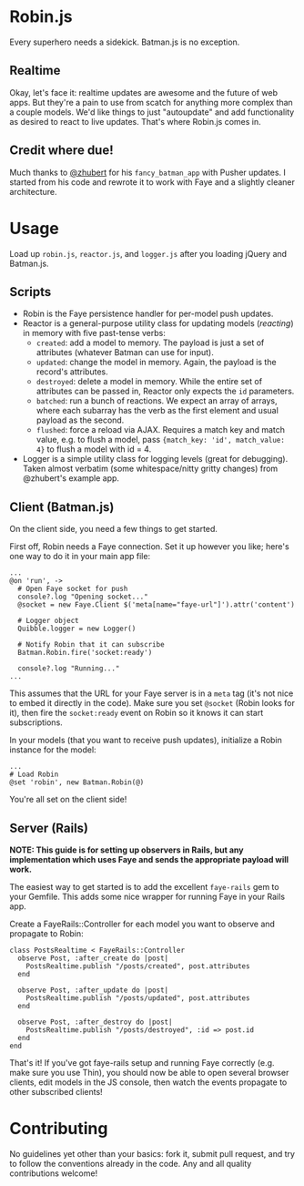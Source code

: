 Robin.js
========
Every superhero needs a sidekick. Batman.js is no exception.

Realtime
--------
Okay, let's face it: realtime updates are awesome and the future of web apps. But they're a pain to use from scatch for anything more complex than a couple models. We'd like things to just "autoupdate" and add functionality as desired to react to live updates. That's where Robin.js comes in.

Credit where due!
-----------------
Much thanks to [@zhubert](http://github.com/zhubert) for his `fancy_batman_app` with Pusher updates. I started from his code and rewrote it to work with Faye and a slightly cleaner architecture.

Usage
=====
Load up `robin.js`, `reactor.js`, and `logger.js` after you loading jQuery and Batman.js.

Scripts
-------
- Robin is the Faye persistence handler for per-model push updates.
- Reactor is a general-purpose utility class for updating models (*reacting*) in memory with five past-tense verbs:
  - `created`: add a model to memory. The payload is just a set of attributes (whatever Batman can use for input).
  - `updated`: change the model in memory. Again, the payload is the record's attributes.
  - `destroyed`: delete a model in memory. While the entire set of attributes can be passed in, Reactor only expects the `id` parameters.
  - `batched`: run a bunch of reactions. We expect an array of arrays, where each subarray has the verb as the first element and usual payload as the second.
  - `flushed`: force a reload via AJAX. Requires a match key and match value, e.g. to flush a model, pass `{match_key: 'id', match_value: 4}` to flush a model with id = 4.
- Logger is a simple utility class for logging levels (great for debugging). Taken almost verbatim (some whitespace/nitty gritty changes) from @zhubert's example app.

Client (Batman.js)
------------------
On the client side, you need a few things to get started.

First off, Robin needs a Faye connection. Set it up however you like; here's one way to do it in your main app file:

    ...
    @on 'run', ->
      # Open Faye socket for push
      console?.log "Opening socket..."
      @socket = new Faye.Client $('meta[name="faye-url"]').attr('content')

      # Logger object
      Quibble.logger = new Logger()

      # Notify Robin that it can subscribe
      Batman.Robin.fire('socket:ready')

      console?.log "Running..."
    ...

This assumes that the URL for your Faye server is in a `meta` tag (it's not nice to embed it directly in the code). Make sure you set `@socket` (Robin looks for it), then fire the `socket:ready` event on Robin so it knows it can start subscriptions.

In your models (that you want to receive push updates), initialize a Robin instance for the model:

    ...
    # Load Robin
    @set 'robin', new Batman.Robin(@)

You're all set on the client side!

Server (Rails)
--------------
**NOTE: This guide is for setting up observers in Rails, but any implementation which uses Faye and sends the appropriate payload will work.**

The easiest way to get started is to add the excellent `faye-rails` gem to your Gemfile. This adds some nice wrapper for running Faye in your Rails app.

Create a FayeRails::Controller for each model you want to observe and propagate to Robin:

    class PostsRealtime < FayeRails::Controller
      observe Post, :after_create do |post|
        PostsRealtime.publish "/posts/created", post.attributes
      end

      observe Post, :after_update do |post|
        PostsRealtime.publish "/posts/updated", post.attributes
      end

      observe Post, :after_destroy do |post|
        PostsRealtime.publish "/posts/destroyed", :id => post.id
      end
    end

That's it! If you've got faye-rails setup and running Faye correctly (e.g. make sure you use Thin), you should now be able to open several browser clients, edit models in the JS console, then watch the events propagate to other subscribed clients!

Contributing
============
No guidelines yet other than your basics: fork it, submit pull request, and try to follow the conventions already in the code. Any and all quality contributions welcome!
